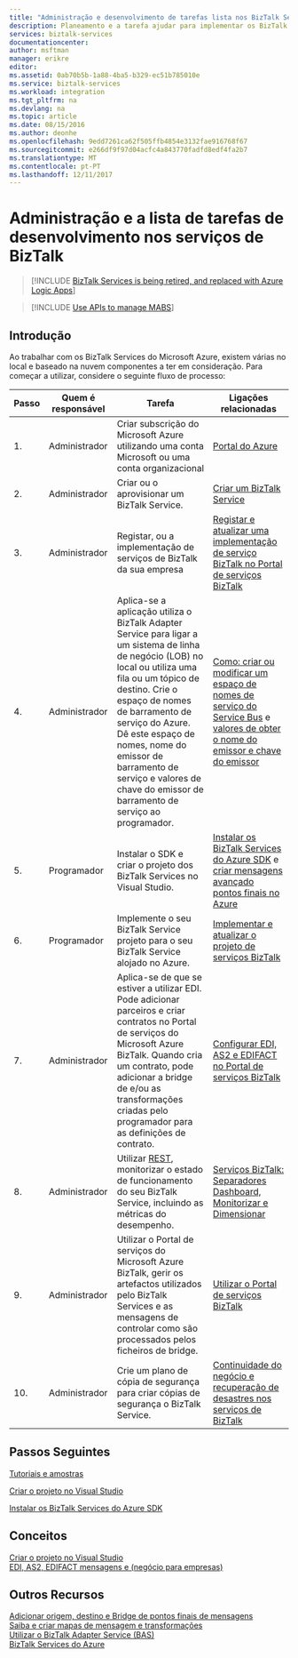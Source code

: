 ```yaml
---
title: "Administração e desenvolvimento de tarefas lista nos BizTalk Services | Microsoft Docs"
description: Planeamento e a tarefa ajudar para implementar os BizTalk Services do Azure.
services: biztalk-services
documentationcenter: 
author: msftman
manager: erikre
editor: 
ms.assetid: 0ab70b5b-1a88-4ba5-b329-ec51b785010e
ms.service: biztalk-services
ms.workload: integration
ms.tgt_pltfrm: na
ms.devlang: na
ms.topic: article
ms.date: 08/15/2016
ms.author: deonhe
ms.openlocfilehash: 9edd7261ca62f505ffb4854e3132fae916768f67
ms.sourcegitcommit: e266df9f97d04acfc4a843770fadfd8edf4fa2b7
ms.translationtype: MT
ms.contentlocale: pt-PT
ms.lasthandoff: 12/11/2017
---
```

# <a name="administration-and-development-task-list-in-biztalk-services"></a>Administração e a lista de tarefas de desenvolvimento nos serviços de BizTalk

> [!INCLUDE [BizTalk Services is being retired, and replaced with Azure Logic Apps](../../includes/biztalk-services-retirement.md)]

> [!INCLUDE [Use APIs to manage MABS](../../includes/biztalk-services-retirement-azure-classic-portal.md)]

## <a name="getting-started"></a>Introdução
Ao trabalhar com os BizTalk Services do Microsoft Azure, existem várias no local e baseado na nuvem componentes a ter em consideração. Para começar a utilizar, considere o seguinte fluxo de processo:  

| Passo | Quem é responsável | Tarefa | Ligações relacionadas |
| --- | --- | --- | --- |
| 1. |Administrador |Criar subscrição do Microsoft Azure utilizando uma conta Microsoft ou uma conta organizacional |[Portal do Azure](https://portal.azure.com) |
| 2. |Administrador |Criar ou o aprovisionar um BizTalk Service. |[Criar um BizTalk Service](https://msdn.microsoft.com/library/azure/dn232347.aspx) |
| 3. |Administrador |Registar, ou a implementação de serviços de BizTalk da sua empresa |[Registar e atualizar uma implementação de serviço BizTalk no Portal de serviços BizTalk](https://msdn.microsoft.com/library/azure/hh689837.aspx) |
| 4. |Administrador |Aplica-se a aplicação utiliza o BizTalk Adapter Service para ligar a um sistema de linha de negócio (LOB) no local ou utiliza uma fila ou um tópico de destino.  Crie o espaço de nomes de barramento de serviço do Azure. Dê este espaço de nomes, nome do emissor de barramento de serviço e valores de chave do emissor de barramento de serviço ao programador. |[Como: criar ou modificar um espaço de nomes de serviço do Service Bus](../service-bus-messaging/service-bus-dotnet-get-started-with-queues.md) e [valores de obter o nome do emissor e chave do emissor](biztalk-issuer-name-issuer-key.md) |
| 5. |Programador |Instalar o SDK e criar o projeto dos BizTalk Services no Visual Studio. |[Instalar os BizTalk Services do Azure SDK](https://msdn.microsoft.com/library/azure/hh689760.aspx) e [criar mensagens avançado pontos finais no Azure](https://msdn.microsoft.com/library/azure/hh689766.aspx) |
| 6. |Programador |Implemente o seu BizTalk Service projeto para o seu BizTalk Service alojado no Azure. |[Implementar e atualizar o projeto de serviços BizTalk](https://msdn.microsoft.com/library/azure/hh689881.aspx) |
| 7. |Administrador |Aplica-se de que se estiver a utilizar EDI.  Pode adicionar parceiros e criar contratos no Portal de serviços do Microsoft Azure BizTalk. Quando cria um contrato, pode adicionar a bridge de e/ou as transformações criadas pelo programador para as definições de contrato. |[Configurar EDI, AS2 e EDIFACT no Portal de serviços BizTalk](https://msdn.microsoft.com/library/azure/hh689853.aspx) |
| 8. |Administrador |Utilizar [REST](https://msdn.microsoft.com/library/azure/dn232347.aspx), monitorizar o estado de funcionamento do seu BizTalk Service, incluindo as métricas do desempenho. |[Serviços BizTalk: Separadores Dashboard, Monitorizar e Dimensionar](http://go.microsoft.com/fwlink/p/?LinkID=302281) |
| 9. |Administrador |Utilizar o Portal de serviços do Microsoft Azure BizTalk, gerir os artefactos utilizados pelo BizTalk Services e as mensagens de controlar como são processados pelos ficheiros de bridge. |[Utilizar o Portal de serviços BizTalk](https://msdn.microsoft.com/library/azure/dn874043.aspx) |
| 10. |Administrador |Crie um plano de cópia de segurança para criar cópias de segurança o BizTalk Service. |[Continuidade do negócio e recuperação de desastres nos serviços de BizTalk](https://msdn.microsoft.com/library/azure/dn509557.aspx) |

## <a name="next-steps"></a>Passos Seguintes
[Tutoriais e amostras](https://msdn.microsoft.com/library/azure/hh689895.aspx)

[Criar o projeto no Visual Studio](https://msdn.microsoft.com/library/azure/hh689811.aspx)

[Instalar os BizTalk Services do Azure SDK](https://msdn.microsoft.com/library/azure/hh689760.aspx)

## <a name="concepts"></a>Conceitos
[Criar o projeto no Visual Studio](https://msdn.microsoft.com/library/azure/hh689811.aspx)  
[EDI, AS2, EDIFACT mensagens e (negócio para empresas)](https://msdn.microsoft.com/library/azure/hh689898.aspx)  

## <a name="other-resources"></a>Outros Recursos
[Adicionar origem, destino e Bridge de pontos finais de mensagens](https://msdn.microsoft.com/library/azure/hh689877.aspx)  
[Saiba e criar mapas de mensagem e transformações](https://msdn.microsoft.com/library/azure/hh689905.aspx)  
[Utilizar o BizTalk Adapter Service (BAS)](https://msdn.microsoft.com/library/azure/hh689889.aspx)  
[BizTalk Services do Azure](http://go.microsoft.com/fwlink/p/?LinkID=303664)

